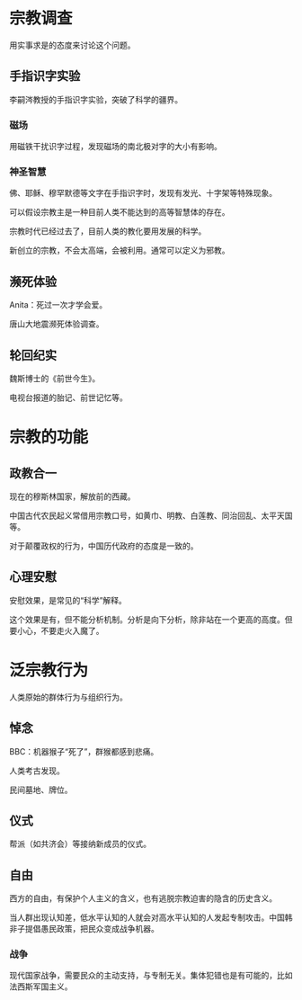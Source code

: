 # 宗教调查

用实事求是的态度来讨论这个问题。

## 手指识字实验

李嗣涔教授的手指识字实验，突破了科学的疆界。

### 磁场

用磁铁干扰识字过程，发现磁场的南北极对字的大小有影响。

### 神圣智慧

佛、耶稣、穆罕默德等文字在手指识字时，发现有发光、十字架等特殊现象。

可以假设宗教主是一种目前人类不能达到的高等智慧体的存在。

宗教时代已经过去了，目前人类的教化要用发展的科学。

新创立的宗教，不会太高端，会被利用。通常可以定义为邪教。

## 濒死体验

Anita：死过一次才学会爱。

唐山大地震濒死体验调查。

## 轮回纪实

魏斯博士的《前世今生》。

电视台报道的胎记、前世记忆等。

# 宗教的功能

## 政教合一

现在的穆斯林国家，解放前的西藏。

中国古代农民起义常借用宗教口号，如黄巾、明教、白莲教、同治回乱、太平天国等。

对于颠覆政权的行为，中国历代政府的态度是一致的。

## 心理安慰

安慰效果，是常见的“科学”解释。

这个效果是有，但不能分析机制。分析是向下分析，除非站在一个更高的高度。但要小心，不要走火入魔了。

# 泛宗教行为

人类原始的群体行为与组织行为。

## 悼念

BBC：机器猴子“死了”，群猴都感到悲痛。

人类考古发现。

民间墓地、牌位。

## 仪式

帮派（如共济会）等接纳新成员的仪式。

## 自由

西方的自由，有保护个人主义的含义，也有逃脱宗教迫害的隐含的历史含义。

当人群出现认知差，低水平认知的人就会对高水平认知的人发起专制攻击。中国韩非子提倡愚民政策，把民众变成战争机器。

### 战争

现代国家战争，需要民众的主动支持，与专制无关。集体犯错也是有可能的，比如法西斯军国主义。